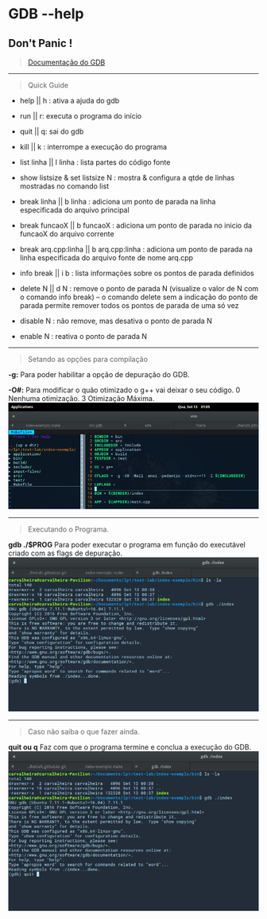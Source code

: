 # GDB --help
## Don't Panic !
> [Documentação do GDB](https://www.gnu.org/software/gdb/)

_______________________
> Quick Guide

* help || h : ativa a ajuda do gdb

* run || r: executa o programa do início

* quit || q: sai do gdb

* kill || k : interrompe a execução do programa

* list linha || l linha : lista partes do código fonte

* show listsize & set listsize N : mostra & configura a qtde de linhas mostradas no comando list

* break linha || b linha : adiciona um ponto de parada na linha especificada do arquivo principal

* break funcaoX || b funcaoX : adiciona um ponto de parada no inicio da funcaoX do arquivo corrente

* break arq.cpp:linha || b arq.cpp:linha : adiciona um ponto de parada na linha especificada do arquivo
fonte de nome arq.cpp

* info break || i b : lista informações sobre os pontos de parada definidos

* delete N || d N : remove o ponto de parada N (visualize o valor de N com o comando info break) – o
comando delete sem a indicação do ponto de parada permite remover todos os pontos de parada de
uma só vez

* disable N : não remove, mas desativa o ponto de parada N

* enable N : reativa o ponto de parada N

______________________________
> Setando as opções para compilação

**-g:** Para poder habilitar a opção de depuração do GDB.

**-O#:** Para modificar o quão otimizado o g++ vai deixar o seu código. 0 Nenhuma otimização. 3 Otimização Máxima. 
![flag](https://raw.githubusercontent.com/carvalheirafc/carvalheirafc.github.io/master/screen-shots/flag.png)

______________________

> Executando o Programa.

**gdb ./$PROG** Para poder executar o programa em função do executável criado com as flags de depuração.
![execution](https://raw.githubusercontent.com/carvalheirafc/carvalheirafc.github.io/master/screen-shots/executing.png)


_____________________

> Caso não saiba o que fazer ainda.

**quit ou q** Faz com que o programa termine e conclua a execução do GDB.
![quit](https://raw.githubusercontent.com/carvalheirafc/carvalheirafc.github.io/master/screen-shots/quit.png)
